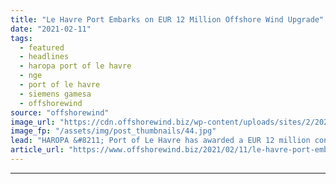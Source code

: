 ```yaml
---
title: "Le Havre Port Embarks on EUR 12 Million Offshore Wind Upgrade"
date: "2021-02-11"
tags: 
  - featured
  - headlines
  - haropa port of le havre
  - nge
  - port of le havre
  - siemens gamesa
  - offshorewind
source: "offshorewind"
image_url: "https://cdn.offshorewind.biz/wp-content/uploads/sites/2/2021/02/11142010/Signature-HAROPA-Port-du-Havre_NGE_.jpg"
image_fp: "/assets/img/post_thumbnails/44.jpg"
lead: "HAROPA &#8211; Port of Le Havre has awarded a EUR 12 million contract to"
article_url: "https://www.offshorewind.biz/2021/02/11/le-havre-port-embarks-on-eur-12-million-offshore-wind-upgrade/"
---
```


---
